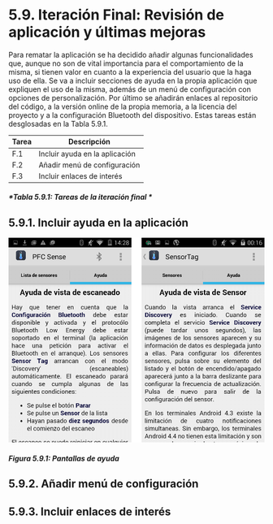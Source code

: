 # 5.9. Iteración Final: Revisión de aplicación y últimas mejoras

Para rematar la aplicación se ha decidido añadir algunas funcionalidades que, aunque no son de vital importancia para el comportamiento de la misma, si tienen valor en cuanto a la experiencia del usuario que la haga uso de ella. Se va a incluir secciones de ayuda en la propia aplicación que expliquen el uso de la misma, además de un menú de configuración con opciones de personalización. Por último se añadirán enlaces al repositorio del código, a la versión online de la propia memoria, a la licencia del proyecto y a la configuración Bluetooth del dispositivo. Estas tareas están desglosadas en la Tabla 5.9.1.

| Tarea | Descripción |
| -- | -- |
| F.1 | Incluir ayuda en la aplicación |
| F.2 | Añadir menú de configuración|
| F.3 | Incluir enlaces de interés|
##### *Tabla 5.9.1: Tareas de la iteración final * 

## 5.9.1. Incluir ayuda en la aplicación

![](./imagenes/captura_pantallas_ayuda.png)
##### *Figura 5.9.1: Pantallas de ayuda* 


## 5.9.2. Añadir menú de configuración




## 5.9.3. Incluir enlaces de interés